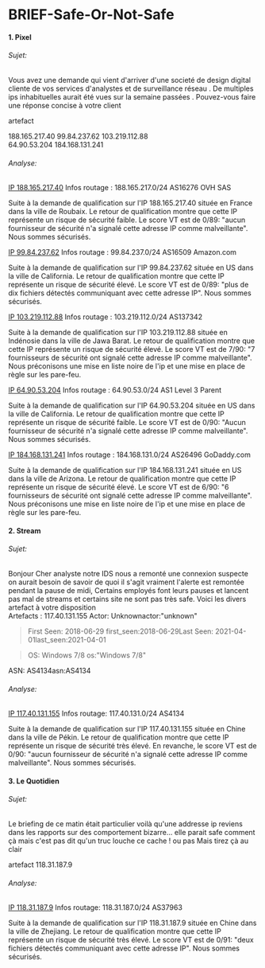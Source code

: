 # BRIEF-Safe-Or-Not-Safe

#### 1. Pixel 
###### Sujet:
Vous avez une demande qui vient d'arriver d'une societé de design digital cliente de vos services d'analystes et de surveillance réseau . De multiples ips inhabituelles aurait été vues sur la semaine passées . 
Pouvez-vous faire une réponse concise à votre client 

artefact 

188.165.217.40 
99.84.237.62 
103.219.112.88  
64.90.53.204 
184.168.131.241

###### Analyse:

<u>IP 188.165.217.40</u>
Infos routage :
188.165.217.0/24
AS16276 OVH SAS

Suite à la demande de qualification sur l'IP 188.165.217.40 située en France dans la ville de Roubaix. Le retour de qualification montre que cette IP représente un risque de sécurité faible.
Le score VT est de 0/89: "aucun fournisseur de sécurité n'a signalé cette adresse IP comme malveillante". Nous sommes sécurisés.


<u>IP 99.84.237.62</u>
Infos routage :
99.84.237.0/24
AS16509 Amazon.com

Suite à la demande de qualification sur l'IP 99.84.237.62 située en US dans la ville de California. Le retour de qualification montre que cette IP représente un risque de sécurité élevé.
Le score VT est de 0/89: "plus de dix fichiers détectés communiquant avec cette adresse IP". Nous sommes sécurisés.


<u>IP 103.219.112.88</u>
Infos routage :
103.219.112.0/24
AS137342
 
Suite à la demande de qualification sur l'IP 103.219.112.88 située en Indénosie dans la ville de Jawa Barat. Le retour de qualification montre que cette IP représente un risque de sécurité élevé.
Le score VT est de 7/90: "7 fournisseurs de sécurité ont signalé cette adresse IP comme malveillante".
Nous préconisons une mise en liste noire de l'ip et une mise en place de règle sur les pare-feu. 

<u>IP 64.90.53.204</u>
Infos routage :
64.90.53.0/24
AS1 Level 3 Parent

Suite à la demande de qualification sur l'IP 64.90.53.204 située en US dans la ville de California. Le retour de qualification montre que cette IP représente un risque de sécurité faible.
Le score VT est de 0/90: "Aucun fournisseur de sécurité n'a signalé cette adresse IP comme malveillante". Nous sommes sécurisés.


<u>IP 184.168.131.241</u>
Infos routage :
184.168.131.0/24
AS26496 GoDaddy.com

Suite à la demande de qualification sur l'IP 184.168.131.241 située en US dans la ville de Arizona. Le retour de qualification montre que cette IP représente un risque de sécurité élevé.
Le score VT est de 6/90: "6 fournisseurs de sécurité ont signalé cette adresse IP comme malveillante".
Nous préconisons une mise en liste noire de l'ip et une mise en place de règle sur les pare-feu.

#### 2. Stream
###### Sujet:
Bonjour Cher analyste notre IDS nous a remonté une connexion suspecte on aurait besoin de savoir de quoi il s'agit vraiment l'alerte est remontée pendant la pause de midi, Certains employés font leurs pauses et lancent pas mal de streams et certains site ne sont pas très safe. 
Voici les divers artefact à votre disposition  
Artefacts : 117.40.131.155 Actor: Unknownactor:"unknown"

> First Seen: 2018-06-29 first_seen:2018-06-29Last Seen: 2021-04-01last_seen:2021-04-01

> OS: Windows 7/8 os:"Windows 7/8"

ASN: AS4134asn:AS4134

###### Analyse:
<u>IP 117.40.131.155</u>
Infos routage:
117.40.131.0/24
AS4134

Suite à la demande de qualification sur l'IP 117.40.131.155 située en Chine dans la ville de Pékin. Le retour de qualification montre que cette IP représente un risque de sécurité très élevé.
En revanche, le score VT est de 0/90: "aucun fournisseur de sécurité n'a signalé cette adresse IP comme malveillante". Nous sommes sécurisés.


#### 3. Le Quotidien
###### Sujet:
Le briefing de ce matin était particulier voilà qu'une addresse ip reviens dans les rapports sur des comportement bizarre... elle parait safe comment çà mais c'est pas dit qu'un truc louche ce cache ! ou pas Mais tirez çà au clair 

artefact 
118.31.187.9

###### Analyse:
<u>IP 118.31.187.9</u>
Infos routage:
118.31.187.0/24
AS37963

Suite à la demande de qualification sur l'IP 118.31.187.9 située en Chine dans la ville de Zhejiang. Le retour de qualification montre que cette IP représente un risque de sécurité très élevé.
Le score VT est de 0/91: "deux fichiers détectés communiquant avec cette adresse IP". Nous sommes sécurisés.